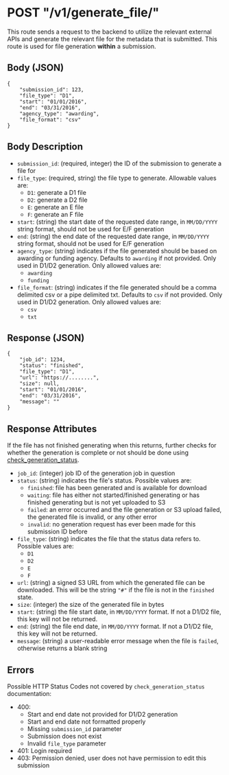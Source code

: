 # POST "/v1/generate\_file/"
This route sends a request to the backend to utilize the relevant external APIs and generate the relevant file for the metadata that is submitted. This route is used for file generation **within** a submission.

## Body (JSON)
```
{
    "submission_id": 123,
    "file_type": "D1",
    "start": "01/01/2016",
    "end": "03/31/2016",
    "agency_type": "awarding",
    "file_format": "csv"
}
```

## Body Description

- `submission_id`: (required, integer) the ID of the submission to generate a file for
- `file_type`: (required, string) the file type to generate. Allowable values are:
    - `D1`: generate a D1 file
    - `D2`: generate a D2 file
    - `E`: generate an E file
    - `F`: generate an F file
- `start`: (string) the start date of the requested date range, in `MM/DD/YYYY` string format, should not be used for E/F generation
- `end`: (string) the end date of the requested date range, in `MM/DD/YYYY` string format, should not be used for E/F generation
- `agency_type`: (string) indicates if the file generated should be based on awarding or funding agency. Defaults to `awarding` if not provided. Only used in D1/D2 generation. Only allowed values are:
    - `awarding`
    - `funding`
- `file_format`: (string) indicates if the file generated should be a comma delimited csv or a pipe delimited txt. Defaults to `csv` if not provided. Only used in D1/D2 generation. Only allowed values are:
    - `csv`
    - `txt`

## Response (JSON)

```
{
    "job_id": 1234,
    "status": "finished",
    "file_type": "D1",
    "url": "https://........",
    "size": null,
    "start": "01/01/2016",
    "end": "03/31/2016",
    "message": ""
}
```

## Response Attributes
If the file has not finished generating when this returns, further checks for whether the generation is complete or not should be done using [check\_generation\_status](./check_generation_status.md).

- `job_id`: (integer) job ID of the generation job in question
- `status`: (string) indicates the file's status. Possible values are:
    - `finished`: file has been generated and is available for download
    - `waiting`: file has either not started/finished generating or has finished generating but is not yet uploaded to S3
    - `failed`: an error occurred and the file generation or S3 upload failed, the generated file is invalid, or any other error
    - `invalid`: no generation request has ever been made for this submission ID before
- `file_type`: (string) indicates the file that the status data refers to. Possible values are:
    - `D1`
    - `D2`
    - `E`
    - `F`
- `url`: (string) a signed S3 URL from which the generated file can be downloaded. This will be the string `"#"` if the file is not in the `finished` state.
- `size`: (integer) the size of the generated file in bytes
- `start`: (string) the file start date, in `MM/DD/YYYY` format. If not a D1/D2 file, this key will not be returned.
- `end`: (string) the file end date, in `MM/DD/YYYY` format. If not a D1/D2 file, this key will not be returned.
- `message`: (string) a user-readable error message when the file is `failed`, otherwise returns a blank string

## Errors
Possible HTTP Status Codes not covered by `check_generation_status` documentation:

- 400:
    - Start and end date not provided for D1/D2 generation
    - Start and end date not formatted properly
    - Missing `submission_id` parameter
    - Submission does not exist
    - Invalid `file_type` parameter
- 401: Login required
- 403: Permission denied, user does not have permission to edit this submission